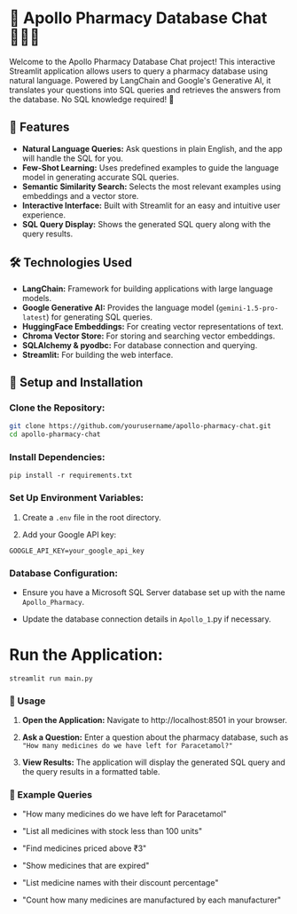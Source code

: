 # 🏥 Apollo Pharmacy Database Chat 👨🏼‍⚕️

Welcome to the Apollo Pharmacy Database Chat project! This interactive Streamlit application allows users to query a pharmacy database using natural language. Powered by LangChain and Google's Generative AI, it translates your questions into SQL queries and retrieves the answers from the database. No SQL knowledge required! 🚀

## 🌟 Features

- **Natural Language Queries:** Ask questions in plain English, and the app will handle the SQL for you.
- **Few-Shot Learning:** Uses predefined examples to guide the language model in generating accurate SQL queries.
- **Semantic Similarity Search:** Selects the most relevant examples using embeddings and a vector store.
- **Interactive Interface:** Built with Streamlit for an easy and intuitive user experience.
- **SQL Query Display:** Shows the generated SQL query along with the query results.

## 🛠️ Technologies Used

- **LangChain:** Framework for building applications with large language models.
- **Google Generative AI:** Provides the language model (`gemini-1.5-pro-latest`) for generating SQL queries.
- **HuggingFace Embeddings:** For creating vector representations of text.
- **Chroma Vector Store:** For storing and searching vector embeddings.
- **SQLAlchemy & pyodbc:** For database connection and querying.
- **Streamlit:** For building the web interface.

## 🚀 Setup and Installation

### Clone the Repository:
```bash
git clone https://github.com/yourusername/apollo-pharmacy-chat.git
cd apollo-pharmacy-chat
```
### Install Dependencies:

```
pip install -r requirements.txt
```
### Set Up Environment Variables:

1. Create a `.env` file in the root directory.

2. Add your Google API key:

```
GOOGLE_API_KEY=your_google_api_key
```
### Database Configuration:

- Ensure you have a Microsoft SQL Server database set up with the name `Apollo_Pharmacy`.

- Update the database connection details in `Apollo_1`.py if necessary.

# Run the Application:
```
streamlit run main.py
```
### 🎯 Usage
1. **Open the Application:** Navigate to http://localhost:8501 in your browser.

2. **Ask a Question:** Enter a question about the pharmacy database, such as `"How many medicines do we have left for Paracetamol?"`

3. **View Results:** The application will display the generated SQL query and the query results in a formatted table.

### 📝 Example Queries

* "How many medicines do we have left for Paracetamol"

* "List all medicines with stock less than 100 units"

* "Find medicines priced above ₹3"

* "Show medicines that are expired"

* "List medicine names with their discount percentage"

* "Count how many medicines are manufactured by each manufacturer"
